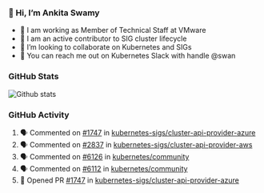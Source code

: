 ### 👋 Hi, I’m Ankita Swamy 

- 💼 I am working as Member of Technical Staff at VMware
- 👀 I am an active contributor to SIG cluster lifecycle 
- 💞️ I’m looking to collaborate on Kubernetes and SIGs
- 💬 You can reach me out on Kubernetes Slack with handle @swan

### GitHub Stats
![Github stats](https://github-readme-stats.vercel.app/api?username=Ankitasw&count_private=true&show_icons=true&theme=tokyonight)

### GitHub Activity 
<!--START_SECTION:activity-->
1. 🗣 Commented on [#1747](https://github.com/kubernetes-sigs/cluster-api-provider-azure/issues/1747) in [kubernetes-sigs/cluster-api-provider-azure](https://github.com/kubernetes-sigs/cluster-api-provider-azure)
2. 🗣 Commented on [#2837](https://github.com/kubernetes-sigs/cluster-api-provider-aws/issues/2837) in [kubernetes-sigs/cluster-api-provider-aws](https://github.com/kubernetes-sigs/cluster-api-provider-aws)
3. 🗣 Commented on [#6126](https://github.com/kubernetes/community/issues/6126) in [kubernetes/community](https://github.com/kubernetes/community)
4. 🗣 Commented on [#6112](https://github.com/kubernetes/community/issues/6112) in [kubernetes/community](https://github.com/kubernetes/community)
5. 💪 Opened PR [#1747](https://github.com/kubernetes-sigs/cluster-api-provider-azure/pull/1747) in [kubernetes-sigs/cluster-api-provider-azure](https://github.com/kubernetes-sigs/cluster-api-provider-azure)
<!--END_SECTION:activity-->
